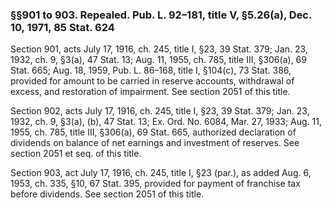 ### §§901 to 903. Repealed. Pub. L. 92–181, title V, §5.26(a), Dec. 10, 1971, 85 Stat. 624 ###

Section 901, acts July 17, 1916, ch. 245, title I, §23, 39 Stat. 379; Jan. 23, 1932, ch. 9, §3(a), 47 Stat. 13; Aug. 11, 1955, ch. 785, title III, §306(a), 69 Stat. 665; Aug. 18, 1959, Pub. L. 86–168, title I, §104(c), 73 Stat. 386, provided for amount to be carried in reserve accounts, withdrawal of excess, and restoration of impairment. See section 2051 of this title.

Section 902, acts July 17, 1916, ch. 245, title I, §23, 39 Stat. 379; Jan. 23, 1932, ch. 9, §3(a), (b), 47 Stat. 13; Ex. Ord. No. 6084, Mar. 27, 1933; Aug. 11, 1955, ch. 785, title III, §306(a), 69 Stat. 665, authorized declaration of dividends on balance of net earnings and investment of reserves. See section 2051 et seq. of this title.

Section 903, act July 17, 1916, ch. 245, title I, §23 (par.), as added Aug. 6, 1953, ch. 335, §10, 67 Stat. 395, provided for payment of franchise tax before dividends. See section 2051 of this title.